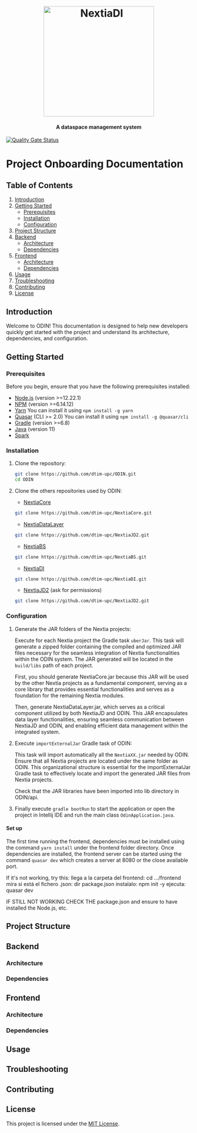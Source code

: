 <h1 align="center">
  <a href="https://www.essi.upc.edu/dtim/odin/"><img src="https://github.com/dtim-upc/newODIN/blob/master/logos/ODIN.svg" alt="NextiaDI" width="300">
  </a>
</h1>

<h4 align="center">A dataspace management system<a href="https://www.essi.upc.edu/dtim/tools/odin"></a></h4>

[![Quality Gate Status](https://sonarcloud.io/api/project_badges/measure?project=dtim-upc_newODIN&metric=alert_status)](https://sonarcloud.io/dashboard?id=dtim-upc_newODIN)

# Project Onboarding Documentation

## Table of Contents

1. [Introduction](#introduction)
2. [Getting Started](#getting-started)
    - [Prerequisites](#prerequisites)
    - [Installation](#installation)
    - [Configuration](#configuration)
3. [Project Structure](#project-structure)
4. [Backend](#backend)
    - [Architecture](#backend-architecture)
    - [Dependencies](#backend-dependencies)
5. [Frontend](#frontend)
    - [Architecture](#frontend-architecture)
    - [Dependencies](#frontend-dependencies)
6. [Usage](#usage)
7. [Troubleshooting](#troubleshooting)
8. [Contributing](#contributing)
9. [License](#license)

## Introduction <a name="introduction"></a>

Welcome to ODIN! This documentation is designed to help new developers quickly get started with the project and understand its architecture, dependencies, and configuration.

## Getting Started <a name="getting-started"></a>

### Prerequisites <a name="prerequisites"></a>

Before you begin, ensure that you have the following prerequisites installed:

- [Node.js](https://nodejs.org/) (version >=12.22.1)
- [NPM](https://docs.npmjs.com/cli/v8/commands/npm-install) (version >=6.14.12)
- [Yarn](https://classic.yarnpkg.com/lang/en/docs/install/#windows-stable) You can install it using `npm install -g yarn`
- [Quasar](https://quasar.dev/) (CLI >= 2.0) You can install it using `npm install -g @quasar/cli`
- [Gradle](https://gradle.org/) (version >=6.8)
- [Java](https://www.oracle.com/es/java/technologies/javase/jdk11-archive-downloads.html) (version 11)
- [Spark](https://spark.apache.org/downloads.html)

### Installation <a name="installation"></a>

1. Clone the repository:

   ```bash
   git clone https://github.com/dtim-upc/ODIN.git
   cd ODIN
   ```
   
2. Clone the others repositories used by ODIN:


   - [NextiaCore](https://github.com/dtim-upc/NextiaCore)
   ```bash
   git clone https://github.com/dtim-upc/NextiaCore.git
   ```


   - [NextiaDataLayer](https://github.com/dtim-upc/NextiaJD2)
   ```bash
   git clone https://github.com/dtim-upc/NextiaJD2.git
   ```


   - [NextiaBS](https://github.com/dtim-upc/NextiaBS)
   ```bash
   git clone https://github.com/dtim-upc/NextiaBS.git
   ```


   - [NextiaDI](https://github.com/dtim-upc/NextiaDI)
   ```bash
   git clone https://github.com/dtim-upc/NextiaDI.git
   ```


   - [NextiaJD2](https://github.com/dtim-upc/NextiaJD2) (ask for permissions)
   ```bash
   git clone https://github.com/dtim-upc/NextiaJD2.git
   ```


### Configuration <a name="configuration"></a>

1. Generate the JAR folders of the Nextia projects:

   Execute for each Nextia project the Gradle task `uberJar`. This task will generate a zipped folder containing the compiled and optimized JAR files necessary for the seamless integration of Nextia functionalities within the ODIN system. The JAR generated will be located in the `build/libs` path of each project. 

   First, you should generate NextiaCore.jar because this JAR will be used by the other Nextia projects as a fundamental component, serving as a core library that provides essential functionalities and serves as a foundation for the remaining Nextia modules.

   Then, generate NextiaDataLayer.jar, which serves as a critical component utilized by both NextiaJD and ODIN. This JAR encapsulates data layer functionalities, ensuring seamless communication between NextiaJD and ODIN, and enabling efficient data management within the integrated system.

2. Execute `importExternalJar` Gradle task of ODIN:

   This task will import automatically all the `NextiaXX.jar` needed by ODIN.
   Ensure that all Nextia projects are located under the same folder as ODIN. This organizational structure is essential for the importExternalJar Gradle task to effectively locate and import the generated JAR files from Nextia projects.

   Check that the JAR libraries have been imported into lib directory in ODIN/api.

3. Finally execute `gradle bootRun` to start the application or open the project in Intellij IDE and run the main class `OdinApplication.java`.


#### Set up

The first time running the frontend, dependencies must be installed using the command `yarn install` under the frontend folder directory. Once dependencies are installed, the frontend server can be started using the command `quasar dev` which creates a server at 8080 or the close available port.

If it's not working, try this:
llega a la carpeta del frontend: cd .../frontend
mira si está el fichero .json: dir package.json
instalalo: npm init -y
ejecuta: quasar dev

IF STILL NOT WORKING CHECK THE package.json and ensure to have installed the Node.js, etc.


## Project Structure <a name="project-structure"></a>
## Backend <a name="backend"></a>
### Architecture <a name="backend-architecture"></a>
### Dependencies <a name="backend-dependencies"></a>
## Frontend <a name="frontend"></a>
### Architecture <a name="frontend-architecture"></a>
### Dependencies <a name="frontend-dependencies"></a>
## Usage <a name="usage"></a>
## Troubleshooting <a name="troubleshooting"></a>
## Contributing <a name="contributing"></a>
## License <a name="license"></a>

   This project is licensed under the <a href="https://opensource.org/license/mit/">MIT License</a>.

